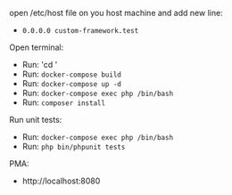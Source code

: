 

open /etc/host file on you host machine and
add new line:
 - `0.0.0.0 custom-framework.test`

Open terminal:
 - Run: 'cd <cloned project dir>'
 - Run: `docker-compose build`
 - Run: `docker-compose up -d`
 - Run: `docker-compose exec php /bin/bash`
 - Run: `composer install`
 
Run unit tests:
- Run: `docker-compose exec php /bin/bash`
- Run: `php bin/phpunit tests`

PMA:
- http://localhost:8080
